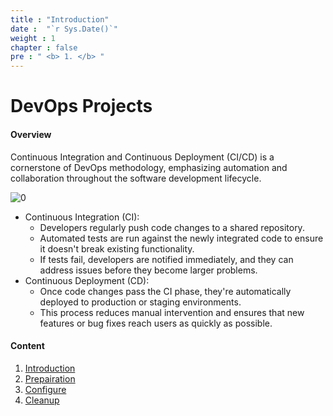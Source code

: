 ```yaml
---
title : "Introduction"
date :  "`r Sys.Date()`" 
weight : 1 
chapter : false
pre : " <b> 1. </b> "
---
```


# DevOps Projects 

#### Overview
Continuous Integration and Continuous Deployment (CI/CD) is a cornerstone of DevOps methodology, emphasizing automation and collaboration throughout the software development lifecycle.

![0](/cicd-ws/images/1/devops.png?featherlight=false&width=50pc)

- Continuous Integration (CI):
  - Developers regularly push code changes to a shared repository.
  - Automated tests are run against the newly integrated code to ensure it doesn't break existing functionality.
  - If tests fail, developers are notified immediately, and they can address issues before they become larger problems. 
- Continuous Deployment (CD):
  - Once code changes pass the CI phase, they're automatically deployed to production or staging environments.
  - This process reduces manual intervention and ensures that new features or bug fixes reach users as quickly as possible.

#### Content

1. [Introduction](/thedevops/1-intro/)
2. [Prepairation](/thedevops/2-prepair/)
3. [Configure](/thedevops/3-config/)
4. [Cleanup](/thedevops/4-cleanup/)